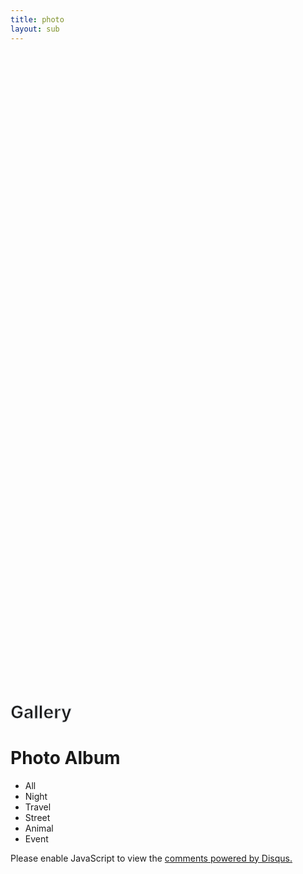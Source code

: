 ```yaml
---
title: photo
layout: sub
---
```


<!-- Header Start -->
<div class="container-fluid bg-primary d-flex align-items-center mb-5 py-5" id="home" style="min-height: 25vh;"></div>
<!-- Header End -->

<!-- Portfolio Start -->
<div class="container-fluid pt-5 pb-3" id="portfolio">
    <div class="container">
        <div class="position-relative d-flex align-items-center justify-content-center">
            <h1 class="display-1 text-uppercase text-white" style="-webkit-text-stroke: 1px #dee2e6;">Gallery</h1>
            <h1 class="position-absolute text-uppercase text-primary">Photo Album</h1>
        </div>
        <div class="row">
            <div class="col-12 text-center mb-2">
                <ul class="list-inline mb-4" id="portfolio-flters">
                    <li class="btn btn-sm btn-outline-primary m-1 active"  data-filter="*">All</li>
                    <li class="btn btn-sm btn-outline-primary m-1" data-filter=".first">Night</li>
                    <li class="btn btn-sm btn-outline-primary m-1" data-filter=".second">Travel</li>
                    <li class="btn btn-sm btn-outline-primary m-1" data-filter=".third">Street</li>
                    <li class="btn btn-sm btn-outline-primary m-1" data-filter=".fourth">Animal</li>
                    <li class="btn btn-sm btn-outline-primary m-1" data-filter=".fifth">Event</li>
                </ul>
            </div>
        </div>
        <div class="row portfolio-container">
            <div class="col-lg-4 col-md-6 mb-4 portfolio-item first">
                <div class="position-relative overflow-hidden mb-2">
                    <img class="img-fluid rounded w-100" src="img/album/shadow-min.JPG" alt="">
                    <div class="portfolio-btn bg-primary d-flex align-items-center justify-content-center">
                        <a href="img/album/shadow-min.JPG" data-lightbox="portfolio">
                            <i class="fa fa-plus text-white" style="font-size: 60px;"></i>
                        </a>
                    </div>
                </div>
            </div>
            <div class="col-lg-4 col-md-6 mb-4 portfolio-item first">
                <div class="position-relative overflow-hidden mb-2">
                    <img class="img-fluid rounded w-100" src="img/album/comparision-min.jpg" alt="">
                    <div class="portfolio-btn bg-primary d-flex align-items-center justify-content-center">
                        <a href="img/album/comparision-min.jpg" data-lightbox="portfolio">
                            <i class="fa fa-plus text-white" style="font-size: 60px;"></i>
                        </a>
                    </div>
                </div>
            </div>
            <div class="col-lg-4 col-md-6 mb-4 portfolio-item second">
                <div class="position-relative overflow-hidden mb-2">
                    <img class="img-fluid rounded w-100" src="img/album/taxi-min.JPG" alt="">
                    <div class="portfolio-btn bg-primary d-flex align-items-center justify-content-center">
                        <a href="img/album/taxi-min.JPG" data-lightbox="portfolio">
                            <i class="fa fa-plus text-white" style="font-size: 60px;"></i>
                        </a>
                    </div>
                </div>
            </div>
            <div class="col-lg-4 col-md-6 mb-4 portfolio-item third">
                <div class="position-relative overflow-hidden mb-2">
                    <img class="img-fluid rounded w-100" src="img/album/mirror-min.JPG" alt="">
                    <div class="portfolio-btn bg-primary d-flex align-items-center justify-content-center">
                        <a href="img/album/mirror-min.JPG" data-lightbox="portfolio">
                            <i class="fa fa-plus text-white" style="font-size: 60px;"></i>
                        </a>
                    </div>
                </div>
            </div>
            <div class="col-lg-4 col-md-6 mb-4 portfolio-item third">
                <div class="position-relative overflow-hidden mb-2">
                    <img class="img-fluid rounded w-100" src="img/album/bike-min.JPG" alt="">
                    <div class="portfolio-btn bg-primary d-flex align-items-center justify-content-center">
                        <a href="img/album/bike-min.JPG" data-lightbox="portfolio">
                            <i class="fa fa-plus text-white" style="font-size: 60px;"></i>
                        </a>
                    </div>
                </div>
            </div>
            <div class="col-lg-4 col-md-6 mb-4 portfolio-item third">
                <div class="position-relative overflow-hidden mb-2">
                    <img class="img-fluid rounded w-100" src="img/album/three-min.JPG" alt="">
                    <div class="portfolio-btn bg-primary d-flex align-items-center justify-content-center">
                        <a href="img/album/three-min.JPG" data-lightbox="portfolio">
                            <i class="fa fa-plus text-white" style="font-size: 60px;"></i>
                        </a>
                    </div>
                </div>
            </div>
            <div class="col-lg-4 col-md-6 mb-4 portfolio-item second">
                <div class="position-relative overflow-hidden mb-2">
                    <img class="img-fluid rounded w-100" src="img/album/train-min.JPG" alt="">
                    <div class="portfolio-btn bg-primary d-flex align-items-center justify-content-center">
                        <a href="img/album/train-min.JPG" data-lightbox="portfolio">
                            <i class="fa fa-plus text-white" style="font-size: 60px;"></i>
                        </a>
                    </div>
                </div>
            </div>
            <div class="col-lg-4 col-md-6 mb-4 portfolio-item second">
                <div class="position-relative overflow-hidden mb-2">
                    <img class="img-fluid rounded w-100" src="img/album/starring-min.JPG" alt="">
                    <div class="portfolio-btn bg-primary d-flex align-items-center justify-content-center">
                        <a href="img/album/starring-min.JPG" data-lightbox="portfolio">
                            <i class="fa fa-plus text-white" style="font-size: 60px;"></i>
                        </a>
                    </div>
                </div>
            </div>
            <div class="col-lg-4 col-md-6 mb-4 portfolio-item fifth">
                <div class="position-relative overflow-hidden mb-2">
                    <img class="img-fluid rounded w-100" src="img/album/handsome-min.JPG" alt="">
                    <div class="portfolio-btn bg-primary d-flex align-items-center justify-content-center">
                        <a href="img/album/handsome-min.JPG" data-lightbox="portfolio">
                            <i class="fa fa-plus text-white" style="font-size: 60px;"></i>
                        </a>
                    </div>
                </div>
            </div>
            <div class="col-lg-4 col-md-6 mb-4 portfolio-item third">
                <div class="position-relative overflow-hidden mb-2">
                    <img class="img-fluid rounded w-100" src="img/album/summervibe-min.JPG" alt="">
                    <div class="portfolio-btn bg-primary d-flex align-items-center justify-content-center">
                        <a href="img/album/summervibe-min.JPG" data-lightbox="portfolio">
                            <i class="fa fa-plus text-white" style="font-size: 60px;"></i>
                        </a>
                    </div>
                </div>
            </div>
            <div class="col-lg-4 col-md-6 mb-4 portfolio-item fifth">
                <div class="position-relative overflow-hidden mb-2">
                    <img class="img-fluid rounded w-100" src="img/album/god-min.JPG" alt="">
                    <div class="portfolio-btn bg-primary d-flex align-items-center justify-content-center">
                        <a href="img/album/god-min.JPG" data-lightbox="portfolio">
                            <i class="fa fa-plus text-white" style="font-size: 60px;"></i>
                        </a>
                    </div>
                </div>
            </div>
            <div class="col-lg-4 col-md-6 mb-4 portfolio-item fifth">
                <div class="position-relative overflow-hidden mb-2">
                    <img class="img-fluid rounded w-100" src="img/album/descending-min.JPG" alt="">
                    <div class="portfolio-btn bg-primary d-flex align-items-center justify-content-center">
                        <a href="img/album/descending-min.JPG" data-lightbox="portfolio">
                            <i class="fa fa-plus text-white" style="font-size: 60px;"></i>
                        </a>
                    </div>
                </div>
            </div>
            <div class="col-lg-4 col-md-6 mb-4 portfolio-item fourth">
                <div class="position-relative overflow-hidden mb-2">
                    <img class="img-fluid rounded w-100" src="img/album/hog-min.JPG" alt="">
                    <div class="portfolio-btn bg-primary d-flex align-items-center justify-content-center">
                        <a href="img/album/hog-min.JPG" data-lightbox="portfolio">
                            <i class="fa fa-plus text-white" style="font-size: 60px;"></i>
                        </a>
                    </div>
                </div>
            </div>
            <div class="col-lg-4 col-md-6 mb-4 portfolio-item first">
                <div class="position-relative overflow-hidden mb-2">
                    <img class="img-fluid rounded w-100" src="img/album/dual-min.JPG" alt="">
                    <div class="portfolio-btn bg-primary d-flex align-items-center justify-content-center">
                        <a href="img/album/dual-min.JPG" data-lightbox="portfolio">
                            <i class="fa fa-plus text-white" style="font-size: 60px;"></i>
                        </a>
                    </div>
                </div>
            </div>
            <div class="col-lg-4 col-md-6 mb-4 portfolio-item third">
                <div class="position-relative overflow-hidden mb-2">
                    <img class="img-fluid rounded w-100" src="img/album/fatherlove-min.JPG" alt="">
                    <div class="portfolio-btn bg-primary d-flex align-items-center justify-content-center">
                        <a href="img/album/fatherlove-min.JPG" data-lightbox="portfolio">
                            <i class="fa fa-plus text-white" style="font-size: 60px;"></i>
                        </a>
                    </div>
                </div>
            </div>
            <div class="col-lg-4 col-md-6 mb-4 portfolio-item fifth">
                <div class="position-relative overflow-hidden mb-2">
                    <img class="img-fluid rounded w-100" src="img/album/selling-min.JPG" alt="">
                    <div class="portfolio-btn bg-primary d-flex align-items-center justify-content-center">
                        <a href="img/album/selling-min.JPG" data-lightbox="portfolio">
                            <i class="fa fa-plus text-white" style="font-size: 60px;"></i>
                        </a>
                    </div>
                </div>
            </div>
            <div class="col-lg-4 col-md-6 mb-4 portfolio-item fourth">
                <div class="position-relative overflow-hidden mb-2">
                    <img class="img-fluid rounded w-100" src="img/album/sparow-min.jpg" alt="">
                    <div class="portfolio-btn bg-primary d-flex align-items-center justify-content-center">
                        <a href="img/album/sparow-min.jpg" data-lightbox="portfolio">
                            <i class="fa fa-plus text-white" style="font-size: 60px;"></i>
                        </a>
                    </div>
                </div>
            </div>
            <div class="col-lg-4 col-md-6 mb-4 portfolio-item fifth">
                <div class="position-relative overflow-hidden mb-2">
                    <img class="img-fluid rounded w-100" src="img/album/handsup-min.JPG" alt="">
                    <div class="portfolio-btn bg-primary d-flex align-items-center justify-content-center">
                        <a href="img/album/handsup-min.JPG" data-lightbox="portfolio">
                            <i class="fa fa-plus text-white" style="font-size: 60px;"></i>
                        </a>
                    </div>
                </div>
            </div>
            <div class="col-lg-4 col-md-6 mb-4 portfolio-item first">
                <div class="position-relative overflow-hidden mb-2">
                    <img class="img-fluid rounded w-100" src="img/album/kiss1-min.JPG" alt="">
                    <div class="portfolio-btn bg-primary d-flex align-items-center justify-content-center">
                        <a href="img/album/kiss1-min.JPG" data-lightbox="portfolio">
                            <i class="fa fa-plus text-white" style="font-size: 60px;"></i>
                        </a>
                    </div>
                </div>
            </div>
            <div class="col-lg-4 col-md-6 mb-4 portfolio-item first">
                <div class="position-relative overflow-hidden mb-2">
                    <img class="img-fluid rounded w-100" src="img/album/kiss2-min.JPG" alt="">
                    <div class="portfolio-btn bg-primary d-flex align-items-center justify-content-center">
                        <a href="img/album/kiss2-min.JPG" data-lightbox="portfolio">
                            <i class="fa fa-plus text-white" style="font-size: 60px;"></i>
                        </a>
                    </div>
                </div>
            </div>
            <div class="col-lg-4 col-md-6 mb-4 portfolio-item fifth">
                <div class="position-relative overflow-hidden mb-2">
                    <img class="img-fluid rounded w-100" src="img/album/lightwave-min.JPG" alt="">
                    <div class="portfolio-btn bg-primary d-flex align-items-center justify-content-center">
                        <a href="img/album/lightwave-min.JPG" data-lightbox="portfolio">
                            <i class="fa fa-plus text-white" style="font-size: 60px;"></i>
                        </a>
                    </div>
                </div>
            </div>
            <div class="col-lg-4 col-md-6 mb-4 portfolio-item fifth">
                <div class="position-relative overflow-hidden mb-2">
                    <img class="img-fluid rounded w-100" src="img/album/maid-min.JPG" alt="">
                    <div class="portfolio-btn bg-primary d-flex align-items-center justify-content-center">
                        <a href="img/album/maid-min.JPG" data-lightbox="portfolio">
                            <i class="fa fa-plus text-white" style="font-size: 60px;"></i>
                        </a>
                    </div>
                </div>
            </div>
            <div class="col-lg-4 col-md-6 mb-4 portfolio-item fifth">
                <div class="position-relative overflow-hidden mb-2">
                    <img class="img-fluid rounded w-100" src="img/album/piano-min.JPG" alt="">
                    <div class="portfolio-btn bg-primary d-flex align-items-center justify-content-center">
                        <a href="img/album/piano-min.JPG" data-lightbox="portfolio">
                            <i class="fa fa-plus text-white" style="font-size: 60px;"></i>
                        </a>
                    </div>
                </div>
            </div>
            <div class="col-lg-4 col-md-6 mb-4 portfolio-item second">
                <div class="position-relative overflow-hidden mb-2">
                    <img class="img-fluid rounded w-100" src="img/album/shine-min.JPG" alt="">
                    <div class="portfolio-btn bg-primary d-flex align-items-center justify-content-center">
                        <a href="img/album/shine-min.JPG" data-lightbox="portfolio">
                            <i class="fa fa-plus text-white" style="font-size: 60px;"></i>
                        </a>
                    </div>
                </div>
            </div>
            <div class="col-lg-4 col-md-6 mb-4 portfolio-item second">
                <div class="position-relative overflow-hidden mb-2">
                    <img class="img-fluid rounded w-100" src="img/album/window-min.JPG" alt="">
                    <div class="portfolio-btn bg-primary d-flex align-items-center justify-content-center">
                        <a href="img/album/window-min.JPG" data-lightbox="portfolio">
                            <i class="fa fa-plus text-white" style="font-size: 60px;"></i>
                        </a>
                    </div>
                </div>
            </div>
            <div class="col-lg-4 col-md-6 mb-4 portfolio-item third">
                <div class="position-relative overflow-hidden mb-2">
                    <img class="img-fluid rounded w-100" src="img/album/walking-min.JPG" alt="">
                    <div class="portfolio-btn bg-primary d-flex align-items-center justify-content-center">
                        <a href="img/album/walking-min.JPG" data-lightbox="portfolio">
                            <i class="fa fa-plus text-white" style="font-size: 60px;"></i>
                        </a>
                    </div>
                </div>
            </div>
            <div class="col-lg-4 col-md-6 mb-4 portfolio-item third">
                <div class="position-relative overflow-hidden mb-2">
                    <img class="img-fluid rounded w-100" src="img/album/sunset-min.JPG" alt="">
                    <div class="portfolio-btn bg-primary d-flex align-items-center justify-content-center">
                        <a href="img/album/sunset-min.JPG" data-lightbox="portfolio">
                            <i class="fa fa-plus text-white" style="font-size: 60px;"></i>
                        </a>
                    </div>
                </div>
            </div>
            <div class="col-lg-4 col-md-6 mb-4 portfolio-item second">
                <div class="position-relative overflow-hidden mb-2">
                    <img class="img-fluid rounded w-100" src="img/album/cannon-min.JPG" alt="">
                    <div class="portfolio-btn bg-primary d-flex align-items-center justify-content-center">
                        <a href="img/album/cannon-min.JPG" data-lightbox="portfolio">
                            <i class="fa fa-plus text-white" style="font-size: 60px;"></i>
                        </a>
                    </div>
                </div>
            </div>
            <div class="col-lg-4 col-md-6 mb-4 portfolio-item fourth">
                <div class="position-relative overflow-hidden mb-2">
                    <img class="img-fluid rounded w-100" src="img/album/crane-min.JPG" alt="">
                    <div class="portfolio-btn bg-primary d-flex align-items-center justify-content-center">
                        <a href="img/album/crane-min.JPG" data-lightbox="portfolio">
                            <i class="fa fa-plus text-white" style="font-size: 60px;"></i>
                        </a>
                    </div>
                </div>
            </div>
            <div class="col-lg-4 col-md-6 mb-4 portfolio-item first">
                <div class="position-relative overflow-hidden mb-2">
                    <img class="img-fluid rounded w-100" src="img/album/capture-min.JPG" alt="">
                    <div class="portfolio-btn bg-primary d-flex align-items-center justify-content-center">
                        <a href="img/album/capture-min.JPG" data-lightbox="portfolio">
                            <i class="fa fa-plus text-white" style="font-size: 60px;"></i>
                        </a>
                    </div>
                </div>
            </div>
            <div class="col-lg-4 col-md-6 mb-4 portfolio-item fifth">
                <div class="position-relative overflow-hidden mb-2">
                    <img class="img-fluid rounded w-100" src="img/album/wheel-min.JPG" alt="">
                    <div class="portfolio-btn bg-primary d-flex align-items-center justify-content-center">
                        <a href="img/album/wheel-min.JPG" data-lightbox="portfolio">
                            <i class="fa fa-plus text-white" style="font-size: 60px;"></i>
                        </a>
                    </div>
                </div>
            </div>
            <div class="col-lg-4 col-md-6 mb-4 portfolio-item second">
                <div class="position-relative overflow-hidden mb-2">
                    <img class="img-fluid rounded w-100" src="img/album/luggage-min.JPG" alt="">
                    <div class="portfolio-btn bg-primary d-flex align-items-center justify-content-center">
                        <a href="img/album/luggage-min.JPG" data-lightbox="portfolio">
                            <i class="fa fa-plus text-white" style="font-size: 60px;"></i>
                        </a>
                    </div>
                </div>
            </div>
            <div class="col-lg-4 col-md-6 mb-4 portfolio-item second">
                <div class="position-relative overflow-hidden mb-2">
                    <img class="img-fluid rounded w-100" src="img/album/fishing-min.PNG" alt="">
                    <div class="portfolio-btn bg-primary d-flex align-items-center justify-content-center">
                        <a href="img/album/fishing-min.PNG" data-lightbox="portfolio">
                            <i class="fa fa-plus text-white" style="font-size: 60px;"></i>
                        </a>
                    </div>
                </div>
            </div>
            <div class="col-lg-4 col-md-6 mb-4 portfolio-item fifth">
                <div class="position-relative overflow-hidden mb-2">
                    <img class="img-fluid rounded w-100" src="img/album/bluegirl-min.JPG" alt="">
                    <div class="portfolio-btn bg-primary d-flex align-items-center justify-content-center">
                        <a href="img/album/bluegirl-min.JPG" data-lightbox="portfolio">
                            <i class="fa fa-plus text-white" style="font-size: 60px;"></i>
                        </a>
                    </div>
                </div>
            </div>
            <div class="col-lg-4 col-md-6 mb-4 portfolio-item fifth">
                <div class="position-relative overflow-hidden mb-2">
                    <img class="img-fluid rounded w-100" src="img/album/toy-min.JPG" alt="">
                    <div class="portfolio-btn bg-primary d-flex align-items-center justify-content-center">
                        <a href="img/album/toy-min.JPG" data-lightbox="portfolio">
                            <i class="fa fa-plus text-white" style="font-size: 60px;"></i>
                        </a>
                    </div>
                </div>
            </div>
            <div class="col-lg-4 col-md-6 mb-4 portfolio-item fifth">
                <div class="position-relative overflow-hidden mb-2">
                    <img class="img-fluid rounded w-100" src="img/album/watching-min.JPG" alt="">
                    <div class="portfolio-btn bg-primary d-flex align-items-center justify-content-center">
                        <a href="img/album/watching-min.JPG" data-lightbox="portfolio">
                            <i class="fa fa-plus text-white" style="font-size: 60px;"></i>
                        </a>
                    </div>
                </div>
            </div>
            <!-- More Photos -->
        </div>
    </div>
</div>

<!-- Portfolio End -->

<!-- Portfolio Start -->
<!-- <div class="container-fluid pt-5 pb-3" id="portfolio">
    <div class="container">
        <div class="position-relative d-flex align-items-center justify-content-center">
            <h1 class="display-1 text-uppercase text-white" style="-webkit-text-stroke: 1px #dee2e6;">Gallery</h1>
            <h1 class="position-absolute text-uppercase text-primary">Drawing Album</h1>
        </div>
        <div class="row">
            <div class="col-12 text-center mb-2">
                <ul class="list-inline mb-4" id="portfolio-flters">
                    <li class="btn btn-sm btn-outline-primary m-1 active"  data-filter="*">All</li>
                    <li class="btn btn-sm btn-outline-primary m-1" data-filter=".first">Design</li>
                    <li class="btn btn-sm btn-outline-primary m-1" data-filter=".second">Development</li>
                    <li class="btn btn-sm btn-outline-primary m-1" data-filter=".third">Marketing</li>
                </ul>
            </div>
        </div>
        <div class="row portfolio-container">
            <div class="col-lg-4 col-md-6 mb-4 portfolio-item first">
                <div class="position-relative overflow-hidden mb-2">
                    <img class="img-fluid rounded w-100" src="img/album/shadow.JPG" alt="">
                    <div class="portfolio-btn bg-primary d-flex align-items-center justify-content-center">
                        <a href="img/portfolio-1.jpg" data-lightbox="portfolio">
                            <i class="fa fa-plus text-white" style="font-size: 60px;"></i>
                        </a>
                    </div>
                </div>
            </div>
            
        </div>
    </div>
</div> -->
<!-- Portfolio End -->

<!-- Chat Start -->
<div id="disqus_thread"></div>
<script>
    /**
    *  RECOMMENDED CONFIGURATION VARIABLES: EDIT AND UNCOMMENT THE SECTION BELOW TO INSERT DYNAMIC VALUES FROM YOUR PLATFORM OR CMS.
    *  LEARN WHY DEFINING THESE VARIABLES IS IMPORTANT: https://disqus.com/admin/universalcode/#configuration-variables    */
    var disqus_config = function () {
    this.page.url = PAGE_URL;  // Replace PAGE_URL with your page's canonical URL variable
    this.page.identifier = PAGE_IDENTIFIER; // Replace PAGE_IDENTIFIER with your page's unique identifier variable
    };
    (function() { // DON'T EDIT BELOW THIS LINE
    var d = document, s = d.createElement('script');
    s.src = 'https://photo-section.disqus.com/embed.js';
    s.setAttribute('data-timestamp', +new Date());
    (d.head || d.body).appendChild(s);
    })();
</script>
<noscript>Please enable JavaScript to view the <a href="https://disqus.com/?ref_noscript">comments powered by Disqus.</a></noscript>
<!-- Chat End -->

    